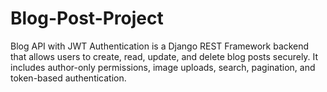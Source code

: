# Blog-Post-Project
Blog API with JWT Authentication is a Django REST Framework backend that allows users to create, read, update, and delete blog posts securely. It includes author-only permissions, image uploads, search, pagination, and token-based authentication.
